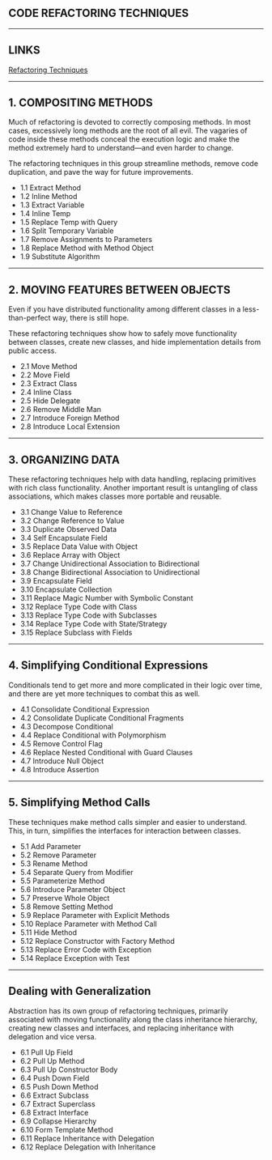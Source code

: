 ## CODE REFACTORING TECHNIQUES


---


## LINKS

[Refactoring Techniques](https://refactoring.guru/refactoring/techniques)


---


## 1. COMPOSITING METHODS

Much of refactoring is devoted to correctly composing methods. In most cases, excessively long methods are the root of all evil. The vagaries of code inside these methods conceal the execution logic and make the method extremely hard to understand—and even harder to change.

The refactoring techniques in this group streamline methods, remove code duplication, and pave the way for future improvements.

- 1.1 Extract Method
- 1.2 Inline Method
- 1.3 Extract Variable
- 1.4 Inline Temp
- 1.5 Replace Temp with Query
- 1.6 Split Temporary Variable
- 1.7 Remove Assignments to Parameters
- 1.8 Replace Method with Method Object
- 1.9 Substitute Algorithm


---


## 2. MOVING FEATURES BETWEEN OBJECTS

Even if you have distributed functionality among different classes in a less-than-perfect way, there is still hope.

These refactoring techniques show how to safely move functionality between classes, create new classes, and hide implementation details from public access.

- 2.1 Move Method
- 2.2 Move Field
- 2.3 Extract Class
- 2.4 Inline Class
- 2.5 Hide Delegate
- 2.6 Remove Middle Man
- 2.7 Introduce Foreign Method
- 2.8 Introduce Local Extension


---


## 3. ORGANIZING DATA

These refactoring techniques help with data handling, replacing primitives with rich class functionality. Another important result is untangling of class associations, which makes classes more portable and reusable.

- 3.1  Change Value to Reference
- 3.2  Change Reference to Value
- 3.3  Duplicate Observed Data
- 3.4  Self Encapsulate Field
- 3.5  Replace Data Value with Object
- 3.6  Replace Array with Object
- 3.7  Change Unidirectional Association to Bidirectional
- 3.8  Change Bidirectional Association to Unidirectional
- 3.9  Encapsulate Field
- 3.10 Encapsulate Collection
- 3.11 Replace Magic Number with Symbolic Constant
- 3.12 Replace Type Code with Class
- 3.13 Replace Type Code with Subclasses
- 3.14 Replace Type Code with State/Strategy
- 3.15 Replace Subclass with Fields


---


## 4. Simplifying Conditional Expressions

Conditionals tend to get more and more complicated in their logic over time, and there are yet more techniques to combat this as well.

- 4.1 Consolidate Conditional Expression
- 4.2 Consolidate Duplicate Conditional Fragments
- 4.3 Decompose Conditional
- 4.4 Replace Conditional with Polymorphism
- 4.5 Remove Control Flag
- 4.6 Replace Nested Conditional with Guard Clauses
- 4.7 Introduce Null Object
- 4.8 Introduce Assertion


---


## 5. Simplifying Method Calls

These techniques make method calls simpler and easier to understand. This, in turn, simplifies the interfaces for interaction between classes.

- 5.1  Add Parameter
- 5.2  Remove Parameter
- 5.3  Rename Method
- 5.4  Separate Query from Modifier
- 5.5  Parameterize Method
- 5.6  Introduce Parameter Object
- 5.7  Preserve Whole Object
- 5.8  Remove Setting Method
- 5.9  Replace Parameter with Explicit Methods
- 5.10 Replace Parameter with Method Call
- 5.11 Hide Method
- 5.12 Replace Constructor with Factory Method
- 5.13 Replace Error Code with Exception
- 5.14 Replace Exception with Test


---


## Dealing with Generalization

Abstraction has its own group of refactoring techniques, primarily associated with moving functionality along the class inheritance hierarchy, creating new classes and interfaces, and replacing inheritance with delegation and vice versa.

- 6.1  Pull Up Field
- 6.2  Pull Up Method
- 6.3  Pull Up Constructor Body
- 6.4  Push Down Field
- 6.5  Push Down Method
- 6.6  Extract Subclass
- 6.7  Extract Superclass
- 6.8  Extract Interface
- 6.9  Collapse Hierarchy
- 6.10 Form Template Method
- 6.11 Replace Inheritance with Delegation
- 6.12 Replace Delegation with Inheritance

